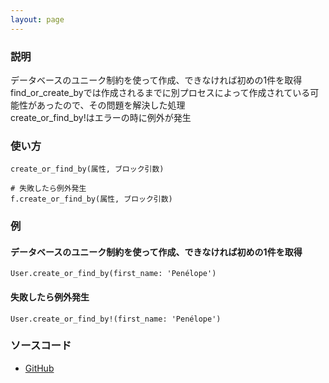 ```yaml
---
layout: page
---
```


### 説明

データベースのユニーク制約を使って作成、できなければ初めの1件を取得  
find_or_create_byでは作成されるまでに別プロセスによって作成されている可能性があったので、その問題を解決した処理  
create_or_find_by!はエラーの時に例外が発生

### 使い方

    create_or_find_by(属性, ブロック引数)

    # 失敗したら例外発生
    f.create_or_find_by(属性, ブロック引数)

### 例

#### データベースのユニーク制約を使って作成、できなければ初めの1件を取得

    User.create_or_find_by(first_name: 'Penélope')

#### 失敗したら例外発生

    User.create_or_find_by!(first_name: 'Penélope')

### ソースコード

- [GitHub](https://github.com/rails/rails/blob/984c3ef2775781d47efa9f541ce570daa2434a80/activerecord/lib/active_record/relation.rb#L209)
